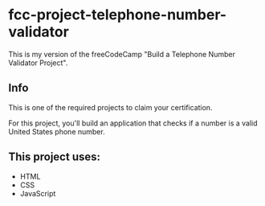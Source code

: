 # fcc-project-telephone-number-validator
This is my version of the freeCodeCamp "Build a Telephone Number Validator Project".

## Info
This is one of the required projects to claim your certification.

For this project, you'll build an application that checks if a number is a valid United States phone number.

## This project uses:
- HTML
- CSS
- JavaScript
